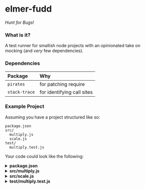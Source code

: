# elmer-fudd

_Hunt for Bugs!_

### What is it?

A test runner for smallish node projects with an opinionated take on mocking (and _very_ few dependencies).

### Dependencies

|Package|Why|
|:------|:--|
|`pirates`| for patching require |
|`stack-trace`| for identifying call sites |

### Example Project

Assuming you have a project structured like so:

```
package.json
src/
  multiply.js
  scale.js
test/
  multiply.test.js
```

Your code could look like the following:

<details><summary><strong>package.json</strong></summary><div>
  
```json
{
  "elmer-fudd": {
    "ext": "test.js",
    "root": "test",
    "alias": {
      "@src": "src"
    }
  },
  "scripts": {
    "test": "elmer-fudd"
  },
}
```

</div></details>

<details><summary><strong>src/multiply.js</strong></summary><div>
  
```javascript
const scale = require('./scale');
module.exports = (value) => value * scale;
```

</div></details>

<details><summary><strong>src/scale.js</strong></summary><div>
  
```javascript
module.exports = 10;
```

</div></details>

</div></details>

<details><summary><strong>test/multiply.test.js</strong></summary><div>
  
```javascript
const { test, assert } = require('elmer-fudd');

test({
  name: 'Multiply without mocking',
  unit: '@src/multiply',
  spec: (multiply) => {
    assert.equal(multiply(5), 50);
  }
});

test({
  name: 'Multiply with mocked scale',
  unit: '@src/multiply',
  mock: [
    ['@src/scale', 2]
  ],
  spec: (multiply) => {
    assert.equal(multiply(5), 10);
  }
});

```
